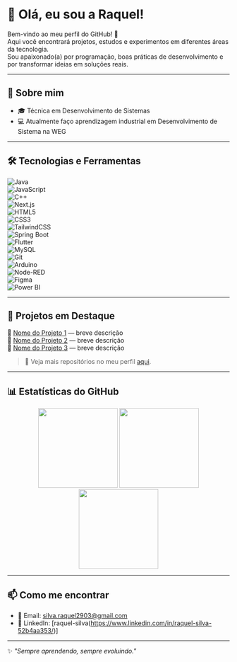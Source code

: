 # 👋 Olá, eu sou a Raquel!

Bem-vindo ao meu perfil do GitHub! 🚀  
Aqui você encontrará projetos, estudos e experimentos em diferentes áreas da tecnologia.  
Sou apaixonado(a) por programação, boas práticas de desenvolvimento e por transformar ideias em soluções reais.

---

## 🚀 Sobre mim
- 🎓 Técnica em Desenvolvimento de Sistemas
- 💻 Atualmente faço aprendizagem industrial em Desenvolvimento de Sistema na WEG

---

## 🛠️ Tecnologias e Ferramentas

![Java](https://img.shields.io/badge/Java-%23ED8B00.svg?style=for-the-badge&logo=openjdk&logoColor=white)  
![JavaScript](https://img.shields.io/badge/JavaScript-%23323330.svg?style=for-the-badge&logo=javascript&logoColor=%23F7DF1E)  
![C++](https://img.shields.io/badge/C++-%2300599C.svg?style=for-the-badge&logo=c%2B%2B&logoColor=white)  
![Next.js](https://img.shields.io/badge/Next.js-000000?style=for-the-badge&logo=nextdotjs&logoColor=white)  
![HTML5](https://img.shields.io/badge/HTML5-%23E34F26.svg?style=for-the-badge&logo=html5&logoColor=white)  
![CSS3](https://img.shields.io/badge/CSS3-%231572B6.svg?style=for-the-badge&logo=css3&logoColor=white)  
![TailwindCSS](https://img.shields.io/badge/TailwindCSS-%2338B2AC.svg?style=for-the-badge&logo=tailwind-css&logoColor=white)  
![Spring Boot](https://img.shields.io/badge/SpringBoot-%236DB33F.svg?style=for-the-badge&logo=springboot&logoColor=white)  
![Flutter](https://img.shields.io/badge/Flutter-%2302569B.svg?style=for-the-badge&logo=flutter&logoColor=white)  
![MySQL](https://img.shields.io/badge/MySQL-%2300f.svg?style=for-the-badge&logo=mysql&logoColor=white)  
![Git](https://img.shields.io/badge/Git-%23F05033.svg?style=for-the-badge&logo=git&logoColor=white)  
![Arduino](https://img.shields.io/badge/Arduino-%2300979D.svg?style=for-the-badge&logo=arduino&logoColor=white)  
![Node-RED](https://img.shields.io/badge/Node--RED-%238F0000.svg?style=for-the-badge&logo=nodered&logoColor=white)  
![Figma](https://img.shields.io/badge/Figma-%23F24E1E.svg?style=for-the-badge&logo=figma&logoColor=white)  
![Power BI](https://img.shields.io/badge/Power%20BI-F2C811?style=for-the-badge&logo=powerbi&logoColor=black)

---

## 📂 Projetos em Destaque
🔹 [Nome do Projeto 1](link) — breve descrição  
🔹 [Nome do Projeto 2](link) — breve descrição  
🔹 [Nome do Projeto 3](link) — breve descrição  

> 📌 Veja mais repositórios no meu perfil [aqui](https://github.com/seu-usuario).

---

## 📊 Estatísticas do GitHub

<div align="center">

<!-- Estatísticas gerais -->
<img height="180em" src="https://github-readme-stats.vercel.app/api?username=raquel1s&show_icons=true&theme=tokyonight&count_private=true"/>  

<!-- Linguagens mais usadas -->
<img height="180em" src="https://github-readme-stats.vercel.app/api/top-langs/?username=raquel1s&layout=compact&langs_count=7&theme=tokyonight"/>  

<!-- Streak (dias seguidos de contribuição) -->
<img height="180em" src="https://streak-stats.demolab.com?user=raquel1s&theme=tokyonight"/>  

</div>

---

## 📫 Como me encontrar
- 📧 Email: [silva.raquel2903@gmail.com](link)  
- 💼 LinkedIn: [raquel-silva(https://www.linkedin.com/in/raquel-silva-52b4aa353/)]

---

✨ *"Sempre aprendendo, sempre evoluindo."*  
